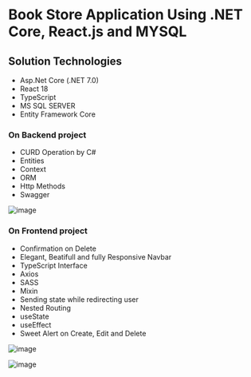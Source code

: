 # Book Store Application Using .NET Core, React.js and MYSQL

## Solution Technologies

-  Asp.Net Core (.NET 7.0)
-  React 18
-  TypeScript
-  MS SQL SERVER
-  Entity Framework Core

### On Backend project

- CURD Operation by C#
-  Entities
-  Context
-  ORM
-  Http Methods
-  Swagger
  
![image](https://github.com/apurba3050/BookStore/assets/63312658/207ee0c4-2793-41c0-acb8-e97c18b0e99a)

### On Frontend project

-  Confirmation on Delete
-  Elegant, Beatifull and fully Responsive Navbar
-  TypeScript Interface
-  Axios
-  SASS
-  Mixin
-  Sending state while redirecting user
-  Nested Routing
-  useState
-  useEffect
-  Sweet Alert on Create, Edit and Delete

![image](https://github.com/apurba3050/BookStore/assets/63312658/15d71562-0e38-4529-8dd9-18ef473d99ad)


![image](https://github.com/apurba3050/BookStore/assets/63312658/f0a2afbe-36bb-458f-9d33-90a5f56234d2)
